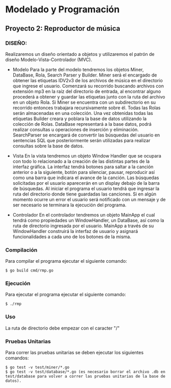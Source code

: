 Modelado y Programación
=======================

Proyecto 2: Reproductor de música
-----------------


### DISEÑO:

Realizaremos un diseño orientado a objetos y utilizaremos el patrón de diseño Modelo-Vista-Controlador (MVC).

* Modelo
Para la parte del modelo tendremos los objetos Miner, DataBase, Rola, Search Parser y Builder.
Miner será el encargado de obtener las etiquetas IDV2v3 de los archivos de música en el directorio que ingrese el usuario. Comenzará su recorrido buscando archivos con extensión mp3 en la raíz del directorio de entrada, al encontrar alguno procederá a obtener y guardar las etiquetas junto con la ruta del archivo en un objeto Rola. Si Miner se encuentra con un subdirectorio en su recorrido entonces trabajara recursivamente sobre él. Todas las Rolas serán almacenadas en una colección.
Una vez obtenidas todas las etiquetas Builder creara y poblara la base de datos utilizando la colección de Rolas.
DataBase representará a la base datos, podrá realizar consultas u operaciones de inserción y eliminación.
SearchParser se encargará de convertir las búsquedas del usuario en sentencias SQL que posteriormente serán utilizadas para realizar consultas sobre la base de datos.

* Vista
En la vista tendremos un objeto Window Handler que se ocupara con todo lo relacionado a la creación de las distintas partes de la interfaz gráfica.
La interfaz tendrá botones para saltar a la canción anterior o a la siguiente, botón para silenciar, pausar, reproducir así como una barra que indicara el avance de la canción. Las búsquedas solicitadas por el usuario aparecerán en un display debajo de la barra de búsquedas.
Al iniciar el programa el usuario tendrá que ingresar la ruta del directorio donde tiene guardadas las canciones.
Si en algún momento ocurre un error el usuario será notificado con un mensaje y de ser necesario se terminara la ejecución del programa.

* Controlador
En el controlador tendremos un objeto MainApp el cual tendrá como propiedades un WindowHandler, un DataBase, así como la ruta de directorio ingresada por el usuario. MainApp a través de su WindowHandler construirá la interfaz de usuario y asignará funcionalidades a cada uno de los botones de la misma.

### Compilación
    
Para compilar el programa ejecutar el siguiente comando:
```
$ go build cmd/rmp.go
```
     
### Ejecución

Para ejecutar el programa ejecutar el siguiente comando:
```
$ ./rmp
```
### Uso
La ruta de directorio debe empezar con el caracter "/"

### Pruebas Unitarias
Para correr las pruebas unitarias se deben ejecutar los siguientes comandos:
```
$ go test -v test/miner/*.go
$ go test -v test/database/*.go (es necesario borrar el archivo .db en test/database para volver a correr las pruebas unitarias de la base de datos).
 ```

